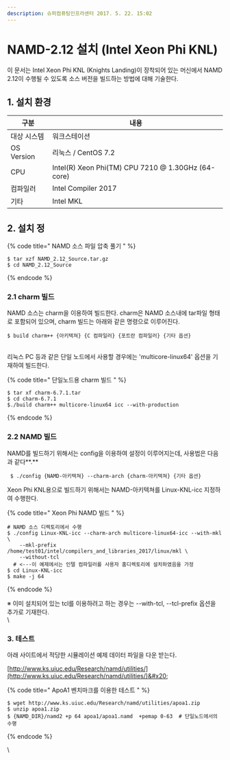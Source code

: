 ```yaml
---
description: 슈퍼컴퓨팅인프라센터 2017. 5. 22. 15:02
---
```


# NAMD-2.12 설치 (Intel Xeon Phi KNL)

이 문서는 Intel Xeon Phi KNL (Knights Landing)이 장착되어 있는 머신에서 NAMD 2.12이 수행될 수 있도록 소스 버전을 빌드하는 방법에 대해 기술한다.

&#x20;

## **1. 설치 환경**

| 구분          | 내용                                                 |
| ----------- | -------------------------------------------------- |
|  대상 시스템     | 워크스테이션                                             |
|  OS Version | 리눅스 / CentOS 7.2                                   |
|  CPU        | Intel(R) Xeon Phi(TM) CPU 7210 @ 1.30GHz (64-core) |
|  컴파일러       | Intel Compiler 2017                                |
| 기타          | Intel MKL                                          |

&#x20;

## **2. 설치 정**

{% code title="  NAMD 소스 파일 압축 풀기 " %}
```
$ tar xzf NAMD_2.12_Source.tar.gz 
$ cd NAMD_2.12_Source   
```
{% endcode %}

### **2.1 charm 빌드**

NAMD 소스는 charm을 이용하여 빌드한다. charm은 NAMD 소스내에 tar파일 형태로 포함되어 있으며, charm 빌드는 아래와 같은 명령으로 이루어진다.

```
$ build charm++ {아키텍쳐} {C 컴파일러} {포트란 컴파일러} {기타 옵션}
```

\
리눅스 PC 등과 같은 단일 노드에서 사용할 경우에는 'multicore-linux64' 옵션을 기재하여 빌드한다.&#x20;

{% code title=" 단일노드용 charm 빌드  " %}
```
$ tar xf charm-6.7.1.tar 
$ cd charm-6.7.1
$./build charm++ multicore-linux64 icc --with-production   
```
{% endcode %}



### **2.2 NAMD 빌드**

NAMD를 빌드하기 위해서는 config을 이용하여 설정이 이루어지는데, 사용법은 다음과 같다**.**&#x20;

```
 $ ./config {NAMD-아키텍쳐} --charm-arch {charm-아키텍쳐} {기타 옵션}
```



Xeon Phi KNL용으로 빌드하기 위해서는 NAMD-아키텍쳐를 Linux-KNL-icc 지정하여 수행한다. &#x20;

{% code title="  Xeon Phi NAMD 빌드 " %}
```
# NAMD 소스 디렉토리에서 수행
$ ./config Linux-KNL-icc --charm-arch multicore-linux64-icc --with-mkl \
    --mkl-prefix /home/test01/intel/compilers_and_libraries_2017/linux/mkl \
    --without-tcl  
  # <---이 예제에서는 인텔 컴파일러를 사용자 홈디렉토리에 설치하였음을 가정 
$ cd Linux-KNL-icc
$ make -j 64
```
{% endcode %}

※ 이미 설치되어 있는 tcl를 이용하려고 하는 경우는 --with-tcl, --tcl-prefix 옵션을 추가로 기재한다. \
\


### **3. 테스트**&#x20;

아래 사이트에서 적당한 시뮬레이션 예제 데이터 파일을 다운 받는다.&#x20;

&#x20;[http://www.ks.uiuc.edu/Research/namd/utilities/](http://www.ks.uiuc.edu/Research/namd/utilities/)&#x20;

{% code title="  ApoA1 벤치마크를 이용한 테스트  " %}
```
$ wget http://www.ks.uiuc.edu/Research/namd/utilities/apoa1.zip
$ unzip apoa1.zip 
$ {NAMD_DIR}/namd2 +p 64 apoa1/apoa1.namd  +pemap 0-63  # 단일노드에서의 수행 
```
{% endcode %}

\
